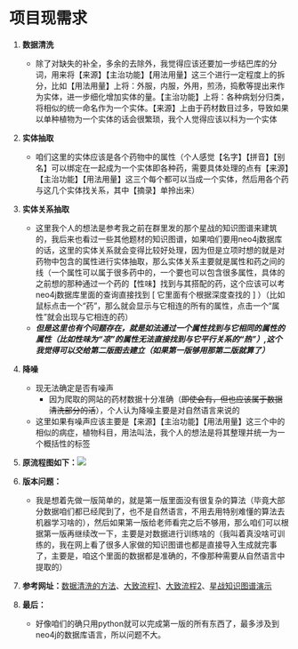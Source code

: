 # 项目现需求

1. **数据清洗**

   - 除了对缺失的补全，多余的去除外，我觉得应该还要加一步结巴库的分词，用来将【来源】【主治功能】【用法用量】这三个进行一定程度上的拆分，比如【用法用量】上将：外服，内服，外用，煎汤，捣敷等提出来作为实体，进一步细化增加实体的量。【主治功能】上将：各种病划分归类，将相似的统一命名作为一个实体。【来源】上由于药材数目过多，导致如果以单种植物为一个实体的话会很繁琐，我个人觉得应该以科为一个实体

2. **实体抽取**

   - 咱们这里的实体应该是各个药物中的属性（个人感觉【名字】【拼音】【别名】可以绑定在一起成为一个实体即各种药，需要具体处理的点有【来源】【主治功能】【用法用量】这三个每个都可以当成一个实体，然后用各个药与这几个实体找关系，其中【摘录】单拎出来）

3. **实体关系抽取**

   - 这里我个人的想法是参考我之前在群里发的那个星战的知识图谱来建筑的，我后来也看过一些其他题材的知识图谱，如果咱们要用neo4j数据库的话，这里的实体关系就会变得比较好处理，因为但是立项时想的就是对药物中包含的属性进行实体抽取，那么实体关系主要就是属性和药之间的线（一个属性可以属于很多药中的，一个要也可以包含很多属性，具体的之前想的那种通过一个药的【性味】找到与其搭配的药，这个应该可以考neo4j数据库里面的查询直接找到 [ 它里面有个根据深度查找的 ] ）（比如鼠标点击一个“药”，那么就会显示与它相连的所有的属性，点击一个“属性”就会出现与它相连的药）
   - ***但是这里也有个问题存在，就是如法通过一个属性找到与它相同的属性的属性（比如性味为“凉”的属性无法直接找到与它平行关系的“热”）,这个我觉得可以交给第二版图去建立（如果第一版够用那第二版就算了）***

4. **降噪**

   - 现无法确定是否有噪声
     - 因为爬取的网站的药材数据十分准确（~~即使会有，但也应该属于数据清洗部分的活~~），个人认为降噪主要是对自然语言来说的
   - 这里如果有噪声应该主要是【来源】【主治功能】【用法用量】这三个中的相似的病症，植物科目，用法叫法，我个人的想法是将其整理并统一为一个概括性的标签

5. **原流程图如下：**![](C:\Users\16016\AppData\Roaming\Typora\typora-user-images\image-20200212163605991.png)

6. **版本问题：**

   - 我是想着先做一版简单的，就是第一版里面没有很复杂的算法（毕竟大部分数据咱们都已经爬到了，也不是自然语言，不用去用特别难懂的算法去机器学习啥的），然后如果第一版给老师看完之后不够用，那么咱们可以根据第一版再继续改一下，主要是对数据进行训练啥的（我叫着真没啥可训练的，我在网上看了很多人家做的知识图谱也都是直接导入生成就完事了，主要是，咱这个里面的数据都是准确的，不像那种需要从自然语言中提取的）

7. **参考网址：**[数据清洗的方法](https://www.zhihu.com/question/22403549/answer/645506708)、[大致流程1](https://blog.csdn.net/Chen18125/article/details/84101458)、[大致流程2](https://blog.csdn.net/shr903988854/article/details/83145088)、[星战知识图谱演示](http://zhanghonglun.cn/starwars/)

8. **最后：**

   - 好像咱们的确只用python就可以完成第一版的所有东西了，最多涉及到neo4j的数据库语言，所以问题不大。

     

